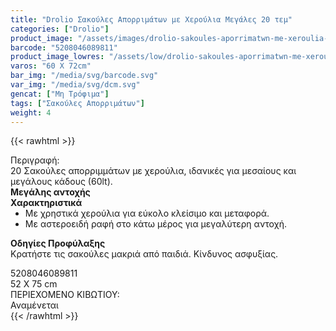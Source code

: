 ```yaml
---
title: "Drolio Σακούλες Απορριμάτων με Χερούλια Μεγάλες 20 τεμ"
categories: ["Drolio"]
product_image: "/assets/images/drolio-sakoules-aporrimatwn-me-xeroulia-megales-20-tem.jpg"
barcode: "5208046089811"
product_image_lowres: "/assets/low/drolio-sakoules-aporrimatwn-me-xeroulia-megales-20-tem.jpg"
varos: "60 X 72cm"
bar_img: "/media/svg/barcode.svg"
var_img: "/media/svg/dcm.svg"
gencat: ["Μη Τρόφιμα"]
tags: ["Σακούλες Απορριμάτων"]
weight: 4
---
```

{{< rawhtml >}}

<div class="sload152"><div class="product"><div id="sistatika">Περιγραφή:</div><div class="alltext">20 Σακούλες απορριμμάτων  με χερούλια, ιδανικές για μεσαίους και μεγάλους κάδους (60lt).<br><strong>Μεγάλης αντοχής</strong></div>
<div class="srblue sp10">
    <b>Χαρακτηριστικά</b></div>
   <div class="pgray">
       <ul style="margin:0;">
            <li>Με χρηστικά χερούλια για εύκολο κλείσιμο και μεταφορά.</li>
            <li>Με αστεροειδή ραφή στο κάτω μέρος για μεγαλύτερη αντοχή.</li>
       </ul>
   </div>
</p>
<p>
    <b>Οδηγίες Προφύλαξης</b><br>
    Κρατήστε τις σακούλες μακριά από παιδιά. Κίνδυνος ασφυξίας.
</p>
<div id="barcode"><div id="barimage1"></div><span id="bartext">5208046089811</span></div><div id="varos"><div id="dimimg"></div><span id="varostext">52 X 75 cm</span></div><div id="kivotio">ΠΕΡΙΕΧΟΜΕΝΟ ΚΙΒΩΤΙΟΥ:<br>Αναμένεται</div><div class="pimg"></div></div></div>
{{< /rawhtml >}}


